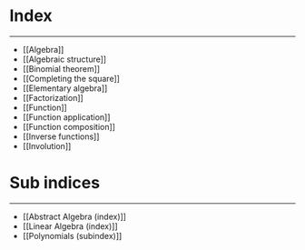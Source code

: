 # Index
---
- [[Algebra]]
- [[Algebraic structure]]
- [[Binomial theorem]]
- [[Completing the square]]
- [[Elementary algebra]]
- [[Factorization]]
- [[Function]]
- [[Function application]]
- [[Function composition]]
- [[Inverse functions]]
- [[Involution]]

# Sub indices
---
- [[Abstract Algebra (index)]]
- [[Linear Algebra (index)]]
- [[Polynomials (subindex)]]
